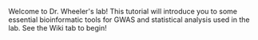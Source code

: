 Welcome to Dr. Wheeler's lab! This tutorial will introduce you to some essential bioinformatic tools for GWAS and statistical analysis used in the lab. See the Wiki tab to begin!

